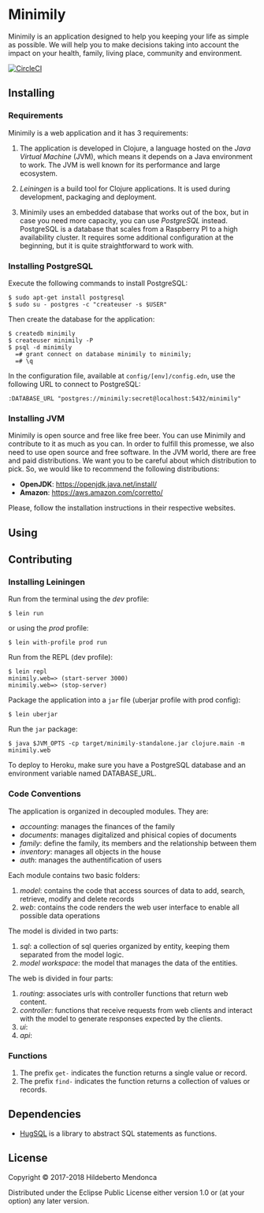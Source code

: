 # Minimily

Minimily is an application designed to help you keeping your life as simple as possible. We will help you to make decisions taking into account the impact on your health, family, living place, community and environment.

[![CircleCI](https://circleci.com/gh/htmfilho/minimily.svg?style=svg)](https://circleci.com/gh/htmfilho/minimily)

## Installing

### Requirements

Minimily is a web application and it has 3 requirements: 

 1. The application is developed in Clojure, a language hosted on the *Java Virtual Machine* (JVM), which means it depends on a Java environment to work. The JVM is well known for its performance and large ecosystem.

 2. *Leiningen* is a build tool for Clojure applications. It is used during development, packaging and deployment.

 3. Minimily uses an embedded database that works out of the box, but in case you need more capacity, you can use *PostgreSQL* instead. PostgreSQL is a database that scales from a Raspberry PI to a high availability cluster. It requires some additional configuration at the beginning, but it is quite straightforward to work with.

### Installing PostgreSQL

Execute the following commands to install PostgreSQL:

    $ sudo apt-get install postgresql
    $ sudo su - postgres -c "createuser -s $USER"

Then create the database for the application:

    $ createdb minimily
    $ createuser minimily -P
    $ psql -d minimily
      =# grant connect on database minimily to minimily;
      =# \q

In the configuration file, available at `config/[env]/config.edn`, use the following URL to connect to PostgreSQL:

    :DATABASE_URL "postgres://minimily:secret@localhost:5432/minimily"

### Installing JVM

Minimily is open source and free like free beer. You can use Minimily and contribute to it as much as you can. In order to fulfill this promesse, we also need to use open source and free software. In the JVM world, there are free and paid distributions. We want you to be careful about which distribution to pick. So, we would like to recommend the following distributions:

* **OpenJDK**: https://openjdk.java.net/install/
* **Amazon**: https://aws.amazon.com/corretto/

Please, follow the installation instructions in their respective websites.

## Using

## Contributing

### Installing Leiningen

Run from the terminal using the _dev_ profile:

    $ lein run

or using the _prod_ profile:

    $ lein with-profile prod run

Run from the REPL (dev profile):

    $ lein repl
    minimily.web=> (start-server 3000)
    minimily.web=> (stop-server)

Package the application into a `jar` file (uberjar profile with prod config):

    $ lein uberjar

Run the `jar` package:

    $ java $JVM_OPTS -cp target/minimily-standalone.jar clojure.main -m minimily.web

To deploy to Heroku, make sure you have a PostgreSQL database and an 
environment variable named DATABASE_URL.

### Code Conventions

The application is organized in decoupled modules. They are:

- _accounting_: manages the finances of the family
- _documents_: manages digitalized and phisical copies of documents
- _family_: define the family, its members and the relationship between them
- _inventory_: manages all objects in the house
- _auth_: manages the authentification of users

Each module contains two basic folders:

1. _model_: contains the code that access sources of data to add, search, retrieve, modify and delete records
2. _web_: contains the code renders the web user interface to enable all possible data operations

The model is divided in two parts:

1. _sql_: a collection of sql queries organized by entity, keeping them separated from the model logic.
2. _model workspace_: the model that manages the data of the entities.

The web is divided in four parts:

1. _routing_: associates urls with controller functions that return web content.
2. _controller_: functions that receive requests from web clients and interact with the model to generate responses expected by the clients.
3. _ui_:
4. _api_:

### Functions

1. The prefix `get-` indicates the function returns a single value or record.
2. The prefix `find-` indicates the function returns a collection of values or
   records.

## Dependencies

- [HugSQL](https://www.hugsql.org/) is a library to abstract SQL statements as functions.

## License

Copyright © 2017-2018 Hildeberto Mendonca

Distributed under the Eclipse Public License either version 1.0 or (at
your option) any later version.
